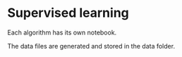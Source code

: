 # Supervised learning

Each algorithm has its own notebook.

The data files are generated and stored in the data folder.
